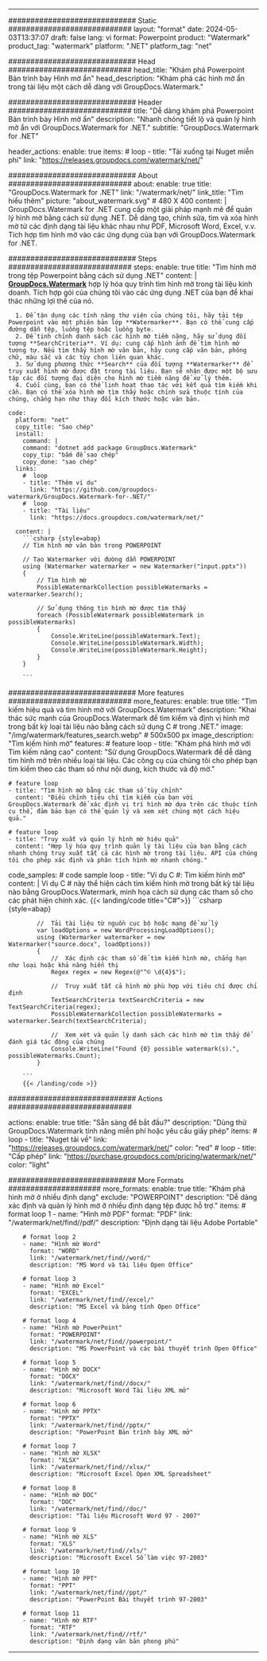 
---
############################# Static ############################
layout: "format"
date:  2024-05-03T13:37:07
draft: false
lang: vi
format: Powerpoint
product: "Watermark"
product_tag: "watermark"
platform: ".NET"
platform_tag: "net"

############################# Head ############################
head_title: "Khám phá Powerpoint Bản trình bày Hình mờ ẩn"
head_description: "Khám phá các hình mờ ẩn trong tài liệu một cách dễ dàng với GroupDocs.Watermark."

############################# Header ############################
title: "Dễ dàng khám phá Powerpoint Bản trình bày Hình mờ ẩn" 
description: "Nhanh chóng tiết lộ và quản lý hình mờ ẩn với GroupDocs.Watermark for .NET."
subtitle: "GroupDocs.Watermark for .NET" 

header_actions:
  enable: true
  items:
    #  loop
    - title: "Tải xuống tại Nuget miễn phí"
      link: "https://releases.groupdocs.com/watermark/net/"
      
############################# About ############################
about:
    enable: true
    title: "GroupDocs.Watermark for .NET"
    link: "/watermark/net/"
    link_title: "Tìm hiểu thêm"
    picture: "about_watermark.svg" # 480 X 400
    content: |
       GroupDocs.Watermark for .NET cung cấp một giải pháp mạnh mẽ để quản lý hình mờ bằng cách sử dụng .NET. Dễ dàng tạo, chỉnh sửa, tìm và xóa hình mờ từ các định dạng tài liệu khác nhau như PDF, Microsoft Word, Excel, v.v. Tích hợp tìm hình mờ vào các ứng dụng của bạn với GroupDocs.Watermark for .NET.

############################# Steps ############################
steps:
    enable: true
    title: "Tìm hình mờ trong tệp Powerpoint bằng cách sử dụng .NET"
    content: |
      **[GroupDocs.Watermark](https://products.groupdocs.com/watermark/net/)** hợp lý hóa quy trình tìm hình mờ trong tài liệu kinh doanh. Tích hợp gói của chúng tôi vào các ứng dụng .NET của bạn để khai thác những lợi thế của nó.
      
      1. Để tận dụng các tính năng thư viện của chúng tôi, hãy tải tệp Powerpoint vào một phiên bản lớp **Watermarker**. Bạn có thể cung cấp đường dẫn tệp, luồng tệp hoặc luồng byte.
      2. Để tinh chỉnh danh sách các hình mờ tiềm năng, hãy sử dụng đối tượng **SearchCriteria**. Ví dụ: cung cấp hình ảnh để tìm hình mờ tương tự. Nếu tìm thấy hình mờ văn bản, hãy cung cấp văn bản, phông chữ, màu sắc và các tùy chọn liên quan khác.
      3. Sử dụng phương thức **Search** của đối tượng **Watermarker** để truy xuất hình mờ được đặt trong tài liệu. Bạn sẽ nhận được một bộ sưu tập các đối tượng đại diện cho hình mờ tiềm năng để xử lý thêm.
      4. Cuối cùng, bạn có thể linh hoạt thao tác với kết quả tìm kiếm khi cần. Bạn có thể xóa hình mờ tìm thấy hoặc chỉnh sửa thuộc tính của chúng, chẳng hạn như thay đổi kích thước hoặc văn bản.
   
    code:
      platform: "net"
      copy_title: "Sao chép"
      install:
        command: |
        command: "dotnet add package GroupDocs.Watermark"
        copy_tip: "bấm để sao chép"
        copy_done: "sao chép"
      links:
        #  loop
        - title: "Thêm ví dụ"
          link: "https://github.com/groupdocs-watermark/GroupDocs.Watermark-for-.NET/"
        #  loop
        - title: "Tài liệu"
          link: "https://docs.groupdocs.com/watermark/net/"
          
      content: |
        ```csharp {style=abap}
        // Tìm hình mờ văn bản trong POWERPOINT

        // Tạo Watermarker với đường dẫn POWERPOINT
        using (Watermarker watermarker = new Watermarker("input.pptx"))
        {
            // Tìm hình mờ
            PossibleWatermarkCollection possibleWatermarks = watermarker.Search();

            // Sử dụng thông tin hình mờ được tìm thấy
            foreach (PossibleWatermark possibleWatermark in possibleWatermarks)
            {
                Console.WriteLine(possibleWatermark.Text);
                Console.WriteLine(possibleWatermark.Width);
                Console.WriteLine(possibleWatermark.Height);
            }
        }
        
        ```            

############################# More features ############################
more_features:
  enable: true
  title: "Tìm kiếm hiệu quả và tìm hình mờ với GroupDocs.Watermark"
  description: "Khai thác sức mạnh của GroupDocs.Watermark để tìm kiếm và định vị hình mờ trong bất kỳ loại tài liệu nào bằng cách sử dụng C # trong .NET."
  image: "/img/watermark/features_search.webp" # 500x500 px
  image_description: "Tìm kiếm hình mờ"
  features:
    # feature loop
    - title: "Khám phá hình mờ với Tìm kiếm nâng cao"
      content: "Sử dụng GroupDocs.Watermark để dễ dàng tìm hình mờ trên nhiều loại tài liệu. Các công cụ của chúng tôi cho phép bạn tìm kiếm theo các tham số như nội dung, kích thước và độ mờ."

    # feature loop
    - title: "Tìm hình mờ bằng các tham số tùy chỉnh"
      content: "Điều chỉnh tiêu chí tìm kiếm của bạn với GroupDocs.Watermark để xác định vị trí hình mờ dựa trên các thuộc tính cụ thể, đảm bảo bạn có thể quản lý và xem xét chúng một cách hiệu quả."

    # feature loop
    - title: "Truy xuất và quản lý hình mờ hiệu quả"
      content: "Hợp lý hóa quy trình quản lý tài liệu của bạn bằng cách nhanh chóng truy xuất tất cả các hình mờ trong tài liệu. API của chúng tôi cho phép xác định và phân tích hình mờ nhanh chóng."
      
  code_samples:
    # code sample loop
    - title: "Ví dụ C #: Tìm kiếm hình mờ"
      content: |
        Ví dụ C # này thể hiện cách tìm kiếm hình mờ trong bất kỳ tài liệu nào bằng GroupDocs.Watermark, minh họa cách sử dụng các tham số cho các phát hiện chính xác.
        {{< landing/code title="C#">}}
        ```csharp {style=abap}
        
            //  Tải tài liệu từ nguồn cục bộ hoặc mạng để xử lý
            var loadOptions = new WordProcessingLoadOptions();
            using (Watermarker watermarker = new Watermarker("source.docx", loadOptions))
            {
                //  Xác định các tham số để tìm kiếm hình mờ, chẳng hạn như loại hoặc khả năng hiển thị
                Regex regex = new Regex(@"^© \d{4}$");

                //  Truy xuất tất cả hình mờ phù hợp với tiêu chí được chỉ định
                TextSearchCriteria textSearchCriteria = new TextSearchCriteria(regex);
                PossibleWatermarkCollection possibleWatermarks = watermarker.Search(textSearchCriteria);

                //  Xem xét và quản lý danh sách các hình mờ tìm thấy để đánh giá tác động của chúng
                Console.WriteLine("Found {0} possible watermark(s).", possibleWatermarks.Count);
            }

        ```
        {{< /landing/code >}}


############################# Actions ############################

actions:
  enable: true
  title: "Sẵn sàng để bắt đầu?"
  description: "Dùng thử GroupDocs.Watermark tính năng miễn phí hoặc yêu cầu giấy phép"
  items:
    #  loop
    - title: "Nuget tải về"
      link: "https://releases.groupdocs.com/watermark/net/"
      color: "red"
        #  loop
    - title: "Cấp phép"
      link: "https://purchase.groupdocs.com/pricing/watermark/net/"
      color: "light"


############################# More Formats #####################
more_formats:
    enable: true
    title: "Khám phá hình mờ ở nhiều định dạng"
    exclude: "POWERPOINT"
    description: "Dễ dàng xác định và quản lý hình mờ ở nhiều định dạng tệp được hỗ trợ."
    items: 
        # format loop 1
        - name: "Hình mờ PDF"
          format: "PDF"
          link: "/watermark/net/find//pdf/"
          description: "Định dạng tài liệu Adobe Portable"

        # format loop 2
        - name: "Hình mờ Word"
          format: "WORD"
          link: "/watermark/net/find//word/"
          description: "MS Word và tài liệu Open Office"
          
        # format loop 3
        - name: "Hình mờ Excel"
          format: "EXCEL"
          link: "/watermark/net/find//excel/"
          description: "MS Excel và bảng tính Open Office"

        # format loop 4
        - name: "Hình mờ PowerPoint"
          format: "POWERPOINT"
          link: "/watermark/net/find//powerpoint/"
          description: "MS PowerPoint và các bài thuyết trình Open Office"

        # format loop 5
        - name: "Hình mờ DOCX"
          format: "DOCX"
          link: "/watermark/net/find//docx/"
          description: "Microsoft Word Tài liệu XML mở"
          
        # format loop 6
        - name: "Hình mờ PPTX"
          format: "PPTX"
          link: "/watermark/net/find//pptx/"
          description: "PowerPoint Bản trình bày XML mở"
          
        # format loop 7
        - name: "Hình mờ XLSX"
          format: "XLSX"
          link: "/watermark/net/find//xlsx/"
          description: "Microsoft Excel Open XML Spreadsheet"

        # format loop 8
        - name: "Hình mờ DOC"
          format: "DOC"
          link: "/watermark/net/find//doc/"
          description: "Tài liệu Microsoft Word 97 - 2007"

        # format loop 9
        - name: "Hình mờ XLS"
          format: "XLS"
          link: "/watermark/net/find//xls/"
          description: "Microsoft Excel Sổ làm việc 97-2003"

        # format loop 10
        - name: "Hình mờ PPT"
          format: "PPT"
          link: "/watermark/net/find//ppt/"
          description: "PowerPoint Bài thuyết trình 97-2003"

        # format loop 11
        - name: "Hình mờ RTF"
          format: "RTF"
          link: "/watermark/net/find//rtf/"
          description: "Định dạng văn bản phong phú"

---